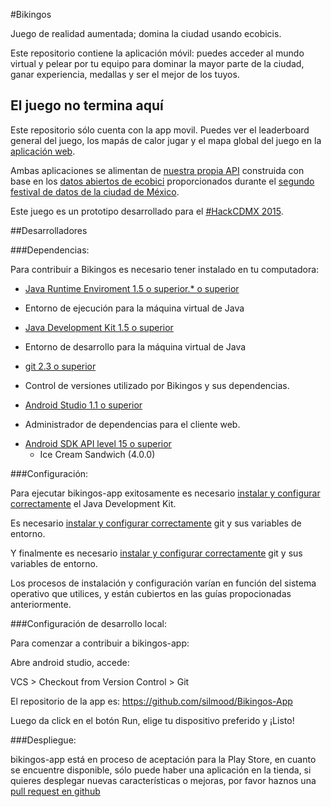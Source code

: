 #Bikingos

Juego de realidad aumentada; domina la ciudad usando ecobicis.

Este repositorio contiene la aplicación móvil: puedes acceder al mundo virtual y pelear por tu equipo para dominar la mayor parte de la ciudad, ganar experiencia, medallas y ser el mejor de los tuyos.


## El juego no termina aquí

Este repositorio sólo cuenta con la app movil. Puedes ver el leaderboard general del juego, los mapás de calor jugar y el mapa global del juego en la [aplicación web](https://github.com/Alevardi/bikingos-web).

Ambas aplicaciones se alimentan de [nuestra propia API](https://github.com/Ardroz/bikingos-api) construida con base en los [datos abiertos de ecobici](http://datos.labplc.mx/movilidad.info) proporcionados durante el [segundo festival de datos de la ciudad de México](http://hack.labcd.mx/).

Este juego es un prototipo desarrollado para el [#HackCDMX 2015](http://hack.labcd.mx/).

##Desarrolladores

###Dependencias:

Para contribuir a Bikingos es necesario tener instalado en tu computadora:

+ [Java Runtime Enviroment 1.5 o superior.* o superior](http://www.oracle.com/technetwork/java/javase/downloads/java-se-jre-7-download-432155.html)
 - Entorno de ejecución para la máquina virtual de Java
+ [Java Development Kit 1.5 o superior](http://www.oracle.com/technetwork/java/javase/downloads/index.html)
 - Entorno de desarrollo para la máquina virtual de Java
+ [git 2.3 o superior](http://git-scm.com/)
 - Control de versiones utilizado por Bikingos y sus dependencias.
+ [Android Studio 1.1 o superior](http://developer.android.com/sdk/index.html)
 - Administrador de dependencias para el cliente web.
+ [Android SDK API level 15 o superior](http://developer.android.com/sdk/index.html)
  - Ice Cream Sandwich (4.0.0)


###Configuración:

Para ejecutar bikingos-app exitosamente es necesario [instalar y configurar correctamente](http://docs.oracle.com/javase/7/docs/webnotes/install/) el Java Development Kit.

Es necesario [instalar y configurar correctamente](http://git-scm.com/book/en/v2/Getting-Started-Installing-Git) git y sus variables de entorno.

Y finalmente es necesario [instalar y configurar correctamente](http://developer.android.com/sdk/index.html) git y sus variables de entorno.

Los procesos de instalación y configuración varían en función del sistema operativo que utilices, y están cubiertos en las guías propocionadas anteriormente.

###Configuración de desarrollo local:

Para comenzar a contribuir a bikingos-app:

Abre android studio, accede:

VCS > Checkout from Version Control > Git

El repositorio de la app es: https://github.com/silmood/Bikingos-App

Luego da click en el botón Run, elige tu dispositivo preferido y ¡Listo!

###Despliegue:

bikingos-app está en proceso de aceptación para la Play Store, en cuanto se encuentre disponible, sólo puede haber una aplicación en la tienda, si quieres desplegar nuevas características o mejoras, por favor haznos una [pull request en github](https://github.com/silmood/Bikingos-App/compare)
